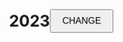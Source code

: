 <!DOCTYPE html>
<html lang="en">
<head>
  <meta charset="UTF-8">
  <meta name="viewport" content="width=device-width, initial-scale=1.0">
  <title>New Year Countdown</title>
  <style>
    body {
      display: flex;
      align-items: center;
      justify-content: center;
      height: 100vh;
      margin: 0;
      overflow: hidden;
    }

    h1 {
      font-size: 4rem;
      transition: opacity 1s;
      z-index: 1;
    }

    button {
      margin-top: 20px;
      padding: 10px 20px;
      font-size: 1rem;
      cursor: pointer;
      transition: opacity 1s;
      z-index: 1;
    }

    canvas {
      position: fixed;
      top: 0;
      left: 0;
      width: 100%;
      height: 100%;
      z-index: 0;
    }
  </style>
</head>
<body>
  <h1 id="yearDisplay">2023</h1>
  <button onclick="changeYear()">CHANGE</button>

  <canvas id="fireworksCanvas"></canvas>
  <canvas id="secondFireworksCanvas"></canvas>
  <canvas id="thirdFireworksCanvas"></canvas>

  <script>
    function changeYear() {
      var yearDisplay = document.getElementById('yearDisplay');
      var button = document.querySelector('button');

      var currentYear = parseInt(yearDisplay.innerText);
      var newYear = currentYear + 1;

      // Fade out the year and button
      yearDisplay.style.opacity = 0;
      button.style.opacity = 0;

      // Display "HAPPY NEW YEAR" for a moment
      setTimeout(function () {
        yearDisplay.innerText = 'HAPPY NEW YEAR ' + newYear;

        // Change the text color randomly based on fireworks color
        var fireworksCanvas = document.getElementById('fireworksCanvas');
        var context = fireworksCanvas.getContext('2d');
        var sampleParticle = createSampleParticle();
        yearDisplay.style.color = sampleParticle.color;

        yearDisplay.style.opacity = 1;
        button.style.display = 'none';

        // Start continuous fireworks
        startContinuousFireworks(fireworksCanvas);

        // Start continuous fireworks at X+50
        var secondFireworksCanvas = document.getElementById('secondFireworksCanvas');
        secondFireworksCanvas.style.display = 'block';
        secondFireworksCanvas.width = window.innerWidth;
        secondFireworksCanvas.height = window.innerHeight;
        startContinuousSecondFireworks(secondFireworksCanvas);

        // Start continuous fireworks at Y+100
        var thirdFireworksCanvas = document.getElementById('thirdFireworksCanvas');
        thirdFireworksCanvas.style.display = 'block';
        thirdFireworksCanvas.width = window.innerWidth;
        thirdFireworksCanvas.height = window.innerHeight;
        startContinuousThirdFireworks(thirdFireworksCanvas);
      }, 1000); // 1000 milliseconds (1 second)
    }

    function startContinuousFireworks(canvas) {
      canvas.width = window.innerWidth;
      canvas.height = window.innerHeight;

      var context = canvas.getContext('2d');

      // Start the continuous fireworks
      setInterval(function () {
        // Create a new explosion
        var x = Math.random() * window.innerWidth;
        var y = window.innerHeight;
        startExplosion(x, y, context);
      }, 500); // Create a new explosion every 0.5 seconds
    }

    function startContinuousSecondFireworks(canvas) {
      canvas.width = window.innerWidth;
      canvas.height = window.innerHeight;

      var context = canvas.getContext('2d');

      // Start the continuous fireworks at X+50
      setInterval(function () {
        // Create a new explosion at X+50
        var x = Math.random() * window.innerWidth + 50;
        var y = window.innerHeight;
        startExplosion(x, y, context);
      }, 500); // Create a new explosion every 0.5 seconds
    }

    function startContinuousThirdFireworks(canvas) {
      canvas.width = window.innerWidth;
      canvas.height = window.innerHeight;

      var context = canvas.getContext('2d');

      // Start the continuous fireworks at Y+100
      setInterval(function () {
        // Create a new explosion at Y+100
        var x = Math.random() * window.innerWidth;
        var y = window.innerHeight + 100;
        startExplosion(x, y, context);
      }, 500); // Create a new explosion every 0.5 seconds
    }

    function startExplosion(x, y, context) {
      var numberOfParticles = 100;

      for (var i = 0; i < numberOfParticles; i++) {
        createParticle(x, y, context);
      }
    }

    function createParticle(x, y, context) {
      var angle = Math.random() * Math.PI * 2;
      var speed = Math.random() * 5 + 1;
      var radius = Math.random() * 3 + 1;
      var color = getRandomColor();

      var particle = {
        x: x,
        y: y,
        vx: Math.cos(angle) * speed,
        vy: Math.sin(angle) * speed,
        radius: radius,
        color: color,
        life: 100
      };

      particles.push(particle);
    }

    function getRandomColor() {
      var letters = '0123456789ABCDEF';
      var color = '#';
      for (var i = 0; i < 6; i++) {
        color += letters[Math.floor(Math.random() * 16)];
      }
      return color;
    }

    function createSampleParticle() {
      return {
        color: getRandomColor()
      };
    }

    var particles = [];

    function animateParticles() {
      var fireworksCanvas = document.getElementById('fireworksCanvas');
      var context = fireworksCanvas.getContext('2d');
      context.clearRect(0, 0, window.innerWidth, window.innerHeight);

      for (var i = 0; i < particles.length; i++) {
        var particle = particles[i];
        context.beginPath();
        context.arc(particle.x, particle.y, particle.radius, 0, Math.PI * 2);
        context.fillStyle = particle.color;
        context.fill();
        context.closePath();

        particle.x += particle.vx;
        particle.y += particle.vy;
        particle.life--;

        if (particle.life <= 0) {
          particles.splice(i, 1);
          i--;
        }
      }
    }

    setInterval(animateParticles, 1000 / 60);

  </script>
</body>
</html>
